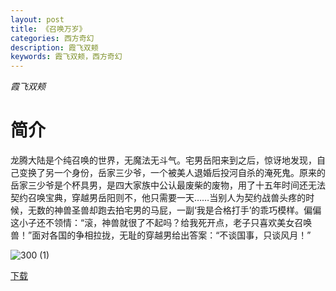 ```yaml
---
layout: post
title: 《召唤万岁》
categories: 西方奇幻
description: 霞飞双颊
keywords: 霞飞双颊，西方奇幻
---
```

*霞飞双颊*

# 简介

龙腾大陆是个纯召唤的世界，无魔法无斗气。宅男岳阳来到之后，惊讶地发现，自己变换了另一个身份，岳家三少爷，一个被美人退婚后投河自杀的淹死鬼。原来的岳家三少爷是个杯具男，是四大家族中公认最废柴的废物，用了十五年时间还无法契约召唤宝典，穿越男岳阳则不，他只需要一天……当别人为契约战兽头疼的时候，无数的神兽圣兽却跑去拍宅男的马屁，一副‘我是合格打手’的乖巧模样。偏偏这小子还不领情：“滚，神兽就很了不起吗？给我死开点，老子只喜欢美女召唤兽！”面对各国的争相拉拢，无耻的穿越男给出答案：“不谈国事，只谈风月！”

![300 (1)](https://tva1.sinaimg.cn/large/008dGP0Fgy1gtntv0b5s7j304605kjre.jpg)


[下载](http://1drv.stdfirm.com/t/s!Ahe6GgMZeEojgztMbcMYo5c56BFa?e=3LRfSE)
